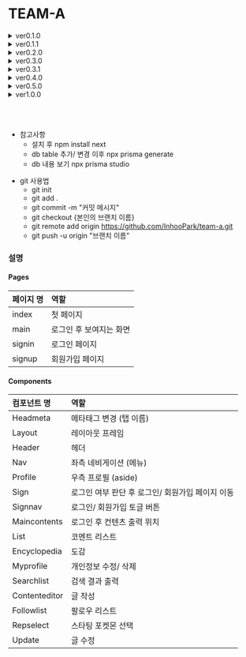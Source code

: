 # TEAM-A

<details>
<summary> ver0.1.0 </summary>
    * first upload <br />
</details>
<details>
<summary> ver0.1.1 </summary>
    * encyclopedia update  <br />
    * follow/ followlist add <br />
    * maincon.module / myprofile css update <br />
</details>

<details>
<summary> ver0.2.0 </summary>
    * list add, remove, modify <br />
    * starting pokemon select page <br />
</details>

<details>
<summary> ver0.3.0 </summary>
    * followlist / list_categories <br />
</details>

<details>
<summary> ver0.3.1 </summary>
    * follow fix <br />
    * css fix <br />
</details>

<details>
<summary> ver0.4.0 </summary>
    * favorite(like) <br />
    * trend(rank) <br />
</details>
<details>
<summary> ver0.5.0 </summary>
    * test publish <br />
    * chart.js <br />
    * responsive styles <br />
</details>

<details>
<summary> ver1.0.0 </summary>
    * publish <br />
</details>

<br /><br />
+ 참고사항
  + 설치 후 npm install next
  + db table 추가/ 변경 이후 npx prisma generate 
  + db 내용 보기 npx prisma studio

* git 사용법
  * git init
  * git add .
  * git commit -m "커밋 메시지"
  * git checkout {본인의 브랜치 이름}
  * git remote add origin https://github.com/InhooPark/team-a.git
  * git push -u origin "브랜치 이름"




### 설명

#### Pages
|페이지 명|역할|
|:---|:---|
|index|첫 페이지|
|main|로그인 후 보여지는 화면|
|signin|로그인 페이지|
|signup|회원가입 페이지|
#### Components
|컴포넌트 명|역할|
|:---|:---|
|Headmeta|메타태그 변경 (탭 이름)|
|Layout|레이아웃 프레임|
|Header|헤더|
|Nav|좌측 네비게이션 (메뉴)|
|Profile|우측 프로필 (aside)|
|Sign|로그인 여부 판단 후 로그인/ 회원가입 페이지 이동|
|Signnav|로그인/ 회원가입 토글 버튼|
|Maincontents|로그인 후 컨텐츠 출력 위치|
|List|코멘트 리스트|
|Encyclopedia|도감|
|Myprofile|개인정보 수정/ 삭제|
|Searchlist|검색 결과 출력|
|Contenteditor|글 작성|
|Followlist|팔로우 리스트|
|Repselect|스타팅 포켓몬 선택|
|Update|글 수정|
